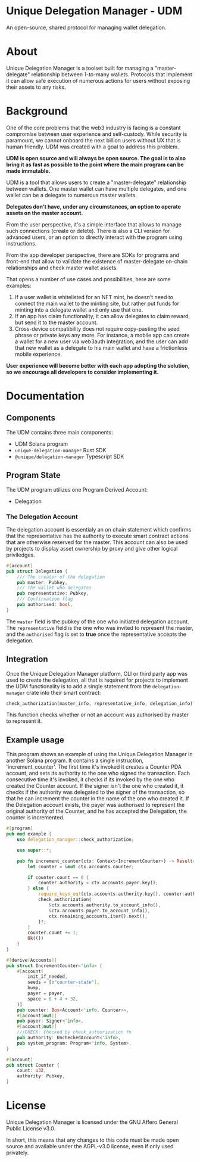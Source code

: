 # Unique Delegation Manager - UDM

An open-source, shared protocol for managing wallet delegation.

# About

Unique Delegation Manager is a toolset built for managing a "master-delegate" relationship between 1-to-many wallets. Protocols that implement it can allow safe execution of numerous actions for users without exposing their assets to any risks.

# Background

One of the core problems that the web3 industry is facing is a constant compromise between user experience and self-custody. While security is paramount, we cannot onboard the next billion users without UX that is human friendly. UDM was created with a goal to address this problem.

**UDM is open source and will always be open source. The goal is to also bring it as fast as possible to the point where the main program can be made immutable.**

UDM is a tool that allows users to create a "master-delegate" relationship between wallets. One master wallet can have multiple delegates, and one wallet can be a delegate to numerous master wallets.

**Delegates don't have, under any circumstances, an option to operate assets on the master account.**

From the user perspective, it's a simple interface that allows to manage such connections (create or delete). There is also a CLI version for advanced users, or an option to directly interact with the program using instructions.

From the app developer perspective, there are SDKs for programs and front-end that allow to validate the existence of master-delegate on-chain relationships and check master wallet assets.

That opens a number of use cases and possibilities, here are some examples:

1. If a user wallet is whitelisted for an NFT mint, he doesn't need to connect the main wallet to the minting site, but rather put funds for minting into a delegate wallet and only use that one.
2. If an app has claim functionality, it can allow delegates to claim reward, but send it to the master account.
3. Cross-device compatibility does not require copy-pasting the seed phrase or private keys any more. For instance, a mobile app can create a wallet for a new user via web3auth integration, and the user can add that new wallet as a delegate to his main wallet and have a frictionless mobile experience.

**User experience will become better with each app adopting the solution, so we encourage all developers to consider implementing it.**

# Documentation
## Components

The UDM contains three main components:
* UDM Solana program
* `unique-delegation-manager` Rust SDK
* `@unique/delegation-manager` Typescript SDK
## Program State

The UDM program utilizes one Program Derived Account:
* Delegation
### The Delegation Account

The delegation account is essentialy an on chain statement which confirms that the representative has the authority to execute smart contract actions that are otherwise reserved for the master. This account can also be used by projects to display asset ownership by proxy and give other logical priviledges.

```rust
#[account]
pub struct Delegation {
    /// The creator of the delegation
    pub master: Pubkey,
    /// The wallet who delegates
    pub representative: Pubkey,
    /// Confirmation flag
    pub authorised: bool,
}
```

The `master` field is the pubkey of the one who initiated delegation account. The `representative` field is the one who was invited to represent the master, and the `authorised` flag is set to **true** once the representative accepts the delegation.

## Integration

Once the Unique Delegation Manager platform, CLI or third party app was used to create the delegation, all that is required for projects to implement the UDM functionality is to add a single statement from the `delegation-manager` crate into their smart contract:

```rust
check_authorization(master_info, representative_info, delegation_info)?;
```

This function checks whether or not an account was authorised by master to represent it.

## Example usage

This program shows an example of using the Unique Delegation Manager in another Solana program. It contains a single instruction, 'increment_counter'. The first time it's invoked it creates a Counter PDA account, and sets its authority to the one who signed the transaction. Each consecutive time it's invoked, it checks if its invoked by the one who created the Counter account. If the signer isn't the one who created it, it checks if the authority was delegated to the signer of the transaction, so that he can increment the counter in the name of the one who created it. If the Delegation account exists, the payer was authorised to represent the original authority of the Counter, and he has accepted the Delegation, the counter is incremented.

```rust
#[program]
pub mod example {
    use delegation_manager::check_authorization;

    use super::*;

    pub fn increment_counter(ctx: Context<IncrementCounter>) -> Result<()> {
        let counter = &mut ctx.accounts.counter;

        if counter.count == 0 {
            counter.authority = ctx.accounts.payer.key();
        } else {
            require_keys_eq!(ctx.accounts.authority.key(), counter.authority);
            check_authorization(
                &ctx.accounts.authority.to_account_info(),
                &ctx.accounts.payer.to_account_info(),
                ctx.remaining_accounts.iter().next(),
            )?;
        }
        counter.count += 1;
        Ok(())
    }
}

#[derive(Accounts)]
pub struct IncrementCounter<'info> {
    #[account(
        init_if_needed,
        seeds = [b"counter-state"],
        bump,
        payer = payer,
        space = 8 + 4 + 32,
    )]
    pub counter: Box<Account<'info, Counter>>,
    #[account(mut)]
    pub payer: Signer<'info>,
    #[account(mut)]
    ///CHECK: Checked by check_authorization fn
    pub authority: UncheckedAccount<'info>,
    pub system_program: Program<'info, System>,
}

#[account]
pub struct Counter {
    count: u32,
    authority: Pubkey,
}

```
# License

Unique Delegation Manager is licensed under the GNU Affero General Public License v3.0.

In short, this means that any changes to this code must be made open source and available under the AGPL-v3.0 license, even if only used privately.

